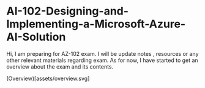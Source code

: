 # AI-102-Designing-and-Implementing-a-Microsoft-Azure-AI-Solution


Hi,
 I am preparing for AZ-102 exam. I will be update notes , resources or any other relevant materials regarding exam. As for now, I have started to get an overview about the exam and its contents. 

 
(Overview)[assets/overview.svg]
